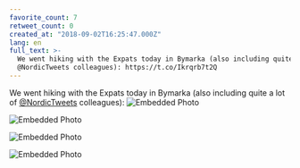 ```yaml
---
favorite_count: 7
retweet_count: 0
created_at: "2018-09-02T16:25:47.000Z"
lang: en
full_text: >-
  We went hiking with the Expats today in Bymarka (also including quite a lot of
  @NordicTweets colleagues): https://t.co/Ikrqrb7t2Q
---
```


We went hiking with the Expats today in Bymarka (also including quite a lot of
[@NordicTweets](https://twitter.com/NordicTweets) colleagues):
![Embedded Photo](https://twitter-media-coderbyheart.s3.eu-north-1.amazonaws.com/1036289090998751235-DmGjW6mX0AAl8PD.jpg)

![Embedded Photo](https://twitter-media-coderbyheart.s3.eu-north-1.amazonaws.com/1036289090998751235-DmGjYUBW0AEb8OK.jpg)

![Embedded Photo](https://twitter-media-coderbyheart.s3.eu-north-1.amazonaws.com/1036289090998751235-DmGjZbyW4AE6_m1.jpg)

![Embedded Photo](https://twitter-media-coderbyheart.s3.eu-north-1.amazonaws.com/1036289090998751235-DmGjaw5X0AAIDgZ.jpg)
